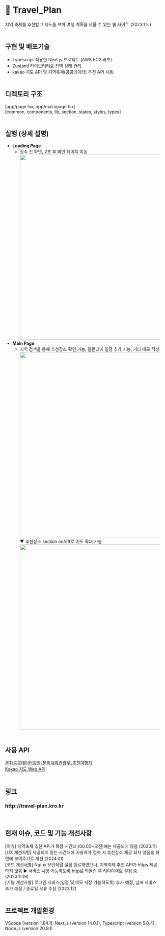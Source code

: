 # 🛫 Travel_Plan
지역 축제를 추천받고 지도를 보며 여행 계획을 세울 수 있는 웹 사이트 (2023.11~)
<br/><br/>
## 구현 및 배포기술
- Typescript 적용한 Next.js 프로젝트 (AWS EC2 배포).
- Zustand 라이브러리로 전역 상태 관리.
- kakao 지도 API 및 지역축제(공공데이터) 추천 API 사용.
<br/><br/>
## 디렉토리 구조
[app/page.tsx, app/main/page.tsx] <br/>
[common, components, lib, section, states, styles, types]
<br/><br/>
## 실행 (상세 설명)

- **Loading Page** <br/>
  - 접속 전 화면, 2초 후 메인 페이지 이동 <br/>
    <image src="https://github.com/kylee31/travel_plan/assets/106156087/b1f9f862-0886-46ab-9000-4576098ec558.png" width="600"/>
- **Main Page** <br/>
  - 지역 검색을 통해 추천장소 확인 가능, 캘린더에 일정 추가 기능, 기타 메모 작성<br/>
    <image src="https://github.com/kylee31/travel_plan/assets/106156087/1cae1185-e517-4e48-8ee2-45d8add6ee31.png" width="600">
    <br/>▼ 추천장소 section on/off로 지도 확대 가능<br>
    <image src="https://github.com/kylee31/travel_plan/assets/106156087/c5cbf04d-4654-48c3-a4dd-a8fc38f20659.png" width="600">
<br/><br/>
## 사용 API
[문화공공데이터광장-문화체육관광부_추천여행지](https://www.culture.go.kr/data/openapi/openapiView.do?id=581&category=D&gubun=A)<br/>
[Kakao 지도 Web API](https://apis.map.kakao.com/web/)
<br/><br/>
## 링크
<h3>http://travel-plan.kro.kr</h3>
<br/>

## 현재 이슈, 코드 및 기능 개선사항
[이슈] 지역축제 추천 API가 특정 시간대 (00:00~오전)에는 제공되지 않음 (2023.11) <br/>
[UX 개선사항] 제공되지 않는 시간대에 사용자가 접속 시 추천장소 제공 되지 않음을 화면에 보여주기로 개선 (2024.01) <br/>
[코드 개선사항] Nginx 보안작업 설정 완료하였으나, 지역축제 추천 API가 https 제공하지 않음 ▶ 서비스 사용 가능하도록 http로 되돌린 후 리다이렉트 설정 중 (2023.11.19) <br/>
[기능 개선사항] 로그인 서비스(일정 및 메모 저장 가능하도록) 추가 예정, 날씨 서비스 추가 예정 / 종료일 오류 수정 (2023.12)
<br/><br/>
## 프로젝트 개발환경
VScode (version 1.84.1), Next.js (version 14.0.1), Typescript (version 5.0.4), Node.js (version 20.9.1)

